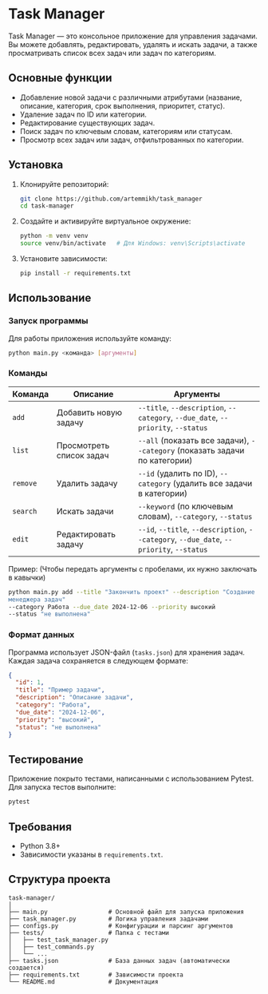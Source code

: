# Task Manager

Task Manager — это консольное приложение для управления задачами. Вы можете
добавлять, редактировать, удалять и искать задачи, а также просматривать список
всех задач или задач по категориям.

## Основные функции

- Добавление новой задачи с различными атрибутами (название, описание,
  категория, срок выполнения, приоритет, статус).
- Удаление задач по ID или категории.
- Редактирование существующих задач.
- Поиск задач по ключевым словам, категориям или статусам.
- Просмотр всех задач или задач, отфильтрованных по категории.

## Установка

1. Клонируйте репозиторий:

   ```bash
   git clone https://github.com/artemmikh/task_manager
   cd task-manager
   ```

2. Создайте и активируйте виртуальное окружение:

   ```bash
   python -m venv venv
   source venv/bin/activate   # Для Windows: venv\Scripts\activate
   ```

3. Установите зависимости:

   ```bash
   pip install -r requirements.txt
   ```

## Использование

### Запуск программы

Для работы приложения используйте команду:

```bash
python main.py <команда> [аргументы]
```

### Команды

| Команда  | Описание                 | Аргументы                                                                                |
|----------|--------------------------|------------------------------------------------------------------------------------------|
| `add`    | Добавить новую задачу    | `--title`, `--description`, `--category`, `--due_date`, `--priority`, `--status`         |
| `list`   | Просмотреть список задач | `--all` (показать все задачи), `--category` (показать задачи по категории)               |
| `remove` | Удалить задачу           | `--id` (удалить по ID), `--category` (удалить все задачи в категории)                    |
| `search` | Искать задачи            | `--keyword` (по ключевым словам), `--category`, `--status`                               |
| `edit`   | Редактировать задачу     | `--id`, `--title`, `--description`, `--category`, `--due_date`, `--priority`, `--status` |

Пример:
(Чтобы передать аргументы с пробелами, их нужно заключать в кавычки)

```bash
python main.py add --title "Закончить проект" --description "Создание 
менеджера задач" 
--category Работа --due_date 2024-12-06 --priority высокий
--status "не выполнена"
```

### Формат данных

Программа использует JSON-файл (`tasks.json`) для хранения задач. Каждая задача
сохраняется в следующем формате:

```json
{
  "id": 1,
  "title": "Пример задачи",
  "description": "Описание задачи",
  "category": "Работа",
  "due_date": "2024-12-06",
  "priority": "высокий",
  "status": "не выполнена"
}
```

## Тестирование

Приложение покрыто тестами, написанными с использованием Pytest. Для запуска
тестов выполните:

```bash
pytest
```

## Требования

- Python 3.8+
- Зависимости указаны в `requirements.txt`.

## Структура проекта

```plaintext
task-manager/
│
├── main.py                 # Основной файл для запуска приложения
├── task_manager.py         # Логика управления задачами
├── configs.py              # Конфигурации и парсинг аргументов
├── tests/                  # Папка с тестами
│   ├── test_task_manager.py
│   ├── test_commands.py
│   └── ...
├── tasks.json              # База данных задач (автоматически создается)
├── requirements.txt        # Зависимости проекта
└── README.md               # Документация
```